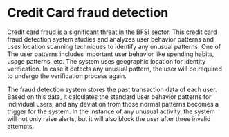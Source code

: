 # Credit Card fraud detection

Credit card fraud is a significant threat in the BFSI sector. This credit card fraud detection system studies and analyzes user behavior patterns and uses location scanning techniques to identify any unusual patterns. One of The user patterns includes important user behavior like spending habits, usage patterns, etc. The system uses geographic location for identity verification. In case it detects any unusual pattern, the user will be required to undergo the verification process again. 

The fraud detection system stores the past transaction data of each user. Based on this data, it calculates the standard user behavior patterns for individual users, and any deviation from those normal patterns becomes a trigger for the system. In the instance of any unusual activity, the system will not only raise alerts, but it will also block the user after three invalid attempts.
